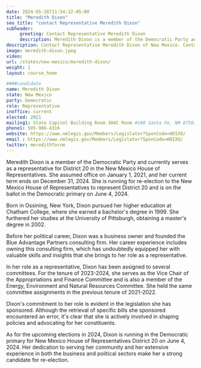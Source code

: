 ```yaml
---
date: 2024-05-26T11:54:12-05:00
title: "Meredith Dixon"
seo_title: "contact Representative Meredith Dixon"
subheader:
     greeting: Contact Representative Meredith Dixon
     description: Meredith Dixon is a member of the Democratic Party and currently serves as a representative for District 20 in the New Mexico House of Representatives. She assumed office on January 1, 2021, and her current term ends on December 31, 2024.
description: Contact Representative Meredith Dixon of New Mexico. Contact information for Meredith Dixon includes email address, phone number, and mailing address.
image: meredith-dixon.jpeg
video:
url: /states/new-mexico/meredith-dixon/
weight: 1
layout: course_home

####candidate
name: Meredith Dixon
state: New Mexico
party: Democratic
role: Representative
inoffice: current
elected: 2021
mailing1: State Capitol Building Room 304C Room #100 Santa Fe, NM 87501
phone1: 505-986-4316
website: https://www.nmlegis.gov/Members/Legislator?SponCode=HDIXO/
email : https://www.nmlegis.gov/Members/Legislator?SponCode=HDIXO/
twitter: meredithfornm
---
```

Meredith Dixon is a member of the Democratic Party and currently serves as a representative for District 20 in the New Mexico House of Representatives. She assumed office on January 1, 2021, and her current term ends on December 31, 2024. She is running for re-election to the New Mexico House of Representatives to represent District 20 and is on the ballot in the Democratic primary on June 4, 2024.

Born in Ossining, New York, Dixon pursued her higher education at Chatham College, where she earned a bachelor's degree in 1999. She furthered her studies at the University of Pittsburgh, obtaining a master's degree in 2002.

Before her political career, Dixon was a business owner and founded the Blue Advantage Partners consulting firm. Her career experience includes owning this consulting firm, which has undoubtedly equipped her with valuable skills and insights that she brings to her role as a representative.

In her role as a representative, Dixon has been assigned to several committees. For the tenure of 2023-2024, she serves as the Vice Chair of the Appropriations and Finance Committee and is also a member of the Energy, Environment and Natural Resources Committee. She held the same committee assignments in the previous tenure of 2021-2022.

Dixon's commitment to her role is evident in the legislation she has sponsored. Although the retrieval of specific bills she sponsored encountered an error, it's clear that she is actively involved in shaping policies and advocating for her constituents.

As for the upcoming elections in 2024, Dixon is running in the Democratic primary for New Mexico House of Representatives District 20 on June 4, 2024. Her dedication to serving her community and her extensive experience in both the business and political sectors make her a strong candidate for re-election.

